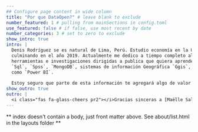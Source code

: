 ```yaml
---
## Configure page content in wide column
title: "Por que DataOpen?" # leave blank to exclude
number_featured: 1 # pulling from mainSections in config.toml
use_featured: false # if false, use most recent by date
number_categories: 3 # set to zero to exclude
show_intro: true
intro: |
  Denis Rodríguez se es natural de Lima, Perú. Estudio economía en la Universidad Nacional Federico Villarreal 
  culminando en el año 2019. Actualmente me dedico a tiempo completo al ciencia de datos. He desarrollado diversas
  herramientas e investigaciones dirigidas a publica que quiera aprender más sobre el uso de `R`, `python`, `stata`,
  `Sql`, `Spss`, `MongoDB`, sistemas de información Geográfica `Ggis`, asi como herramientas de inteligencia de negocios
  como `Power BI`. 
  
  Estoy seguro que parte de esta información te agregará algo de valor a tu conocimiento
show_outro: true
outro: |
  <i class="fas fa-glass-cheers pr2"></i>Gracias sinceras a [Maëlle Salmon](https://masalmon.eu/) por colaborar con este tema!
---
```


** index doesn't contain a body, just front matter above.
See about/list.html in the layouts folder **